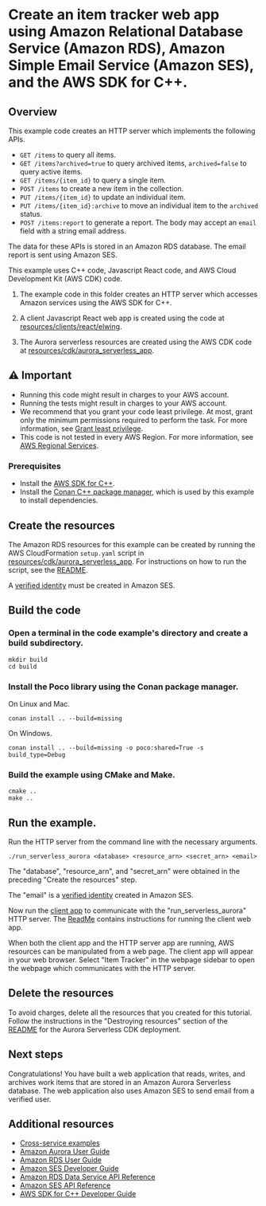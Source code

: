
# Create an item tracker web app using Amazon Relational Database Service (Amazon RDS), Amazon Simple Email Service (Amazon SES), and the AWS SDK for C++.

## Overview
This example code creates an HTTP server which implements the following APIs.
- `GET /items` to query all items.
- `GET /items?archived=true` to query archived items, `archived=false` to query active items.
- `GET /items/{item_id}` to query a single item. 
- `POST /items` to create a new item in the collection.
- `PUT /items/{item_id}` to update an individual item. 
- `PUT /items/{item_id}:archive` to move an individual item to the `archived` status.
- `POST /items:report` to generate a report. The body may accept an `email` field with a string email address.

The data for these APIs is stored in an Amazon RDS database. The email report is sent using Amazon SES.

This example uses C++ code, Javascript React code, and AWS Cloud Development Kit (AWS CDK) code.

1. The example code in this folder creates an HTTP server which accesses Amazon services using the AWS SDK for C++. 

2. A client Javascript React web app is created using the code at [resources/clients/react/elwing](../../../../resources/clients/react/elwing/).

3. The Aurora serverless resources  are created using the AWS CDK code at [resources/cdk/aurora_serverless_app](../../../../resources/cdk/aurora_serverless_app). 

## ⚠️ Important

* Running this code might result in charges to your AWS account. 
* Running the tests might result in charges to your AWS account.
*  We recommend that you grant your code least privilege. At most, grant only the minimum permissions required to perform the task. For more information, see [Grant least privilege](https://docs.aws.amazon.com/IAM/latest/UserGuide/best-practices.html#grant-least-privilege). 
* This code is not tested in every AWS Region. For more information, see [AWS Regional Services](https://aws.amazon.com/about-aws/global-infrastructure/regional-product-services).

### Prerequisites

* Install the [AWS SDK for C++](https://docs.aws.amazon.com/sdk-for-cpp/v1/developer-guide/getting-started.html).
* Install the [Conan C++ package manager](https://conan.io/), which is used  by this example to install dependencies. 

## Create the resources 

The Amazon RDS resources for this example can be created by running the AWS CloudFormation
`setup.yaml` script in
[resources/cdk/aurora_serverless_app](../../../../resources/cdk/aurora_serverless_app).
For instructions on how to run the script, see the [README](../../../../resources/cdk/aurora_serverless_app/README.md).

A [verified identity](https://docs.aws.amazon.com/ses/latest/dg/verify-addresses-and-domains.html) must be created in Amazon SES.

## Build the code

### Open a terminal in the code example's directory and create a build subdirectory.

`mkdir build`  
`cd build`

### Install the Poco library using the Conan package manager.  

On Linux and Mac.

`conan install .. --build=missing`

On Windows.

`conan install .. --build=missing -o poco:shared=True -s build_type=Debug`

### Build the example using CMake and Make.

`cmake ..`  
`make ..`

## Run the example.

Run the HTTP server from the command line with the necessary arguments.

`./run_serverless_aurora <database> <resource_arn> <secret_arn> <email>`

The "database", "resource_arn", and "secret_arn" were obtained in the preceding "Create the resources" step.

The "email" is a [verified identity](https://docs.aws.amazon.com/ses/latest/dg/verify-addresses-and-domains.html) created in Amazon SES.

Now run the [client app](../../../../resources/clients/react/elwing/) to communicate with the "run_serverless_aurora" HTTP server. The [ReadMe](../../../../resources/clients/react/elwing/README.md) contains instructions for running the client web app.

When both the client app and the HTTP server app are running, AWS resources can be manipulated from a web page. The client app will appear in your web browser. Select "Item Tracker" in the webpage sidebar to open the webpage which communicates with the HTTP server.

## Delete the resources

To avoid charges, delete all the resources that you created for this tutorial.
Follow the instructions in the "Destroying resources" section of the [README](../../../../resources/cdk/aurora_serverless_app/README.md) for the Aurora Serverless CDK deployment.

## Next steps
Congratulations! You have built a web application that reads, writes, and archives
work items that are stored in an Amazon Aurora Serverless database. The web application also uses
Amazon SES to send email from a verified user.

## Additional resources
* [Cross-service examples](../README.md)
* [Amazon Aurora User Guide](https://docs.aws.amazon.com/AmazonRDS/latest/AuroraUserGuide/CHAP_AuroraOverview.html)
* [Amazon RDS User Guide](https://docs.aws.amazon.com/AmazonRDS/latest/UserGuide/Welcome.html)
* [Amazon SES Developer Guide](https://docs.aws.amazon.com/ses/latest/dg/Welcome.html)
* [Amazon RDS Data Service API Reference](https://docs.aws.amazon.com/rdsdataservice/latest/APIReference/Welcome.html)
* [Amazon SES API Reference](https://docs.aws.amazon.com/ses/latest/APIReference/Welcome.html)
* [AWS SDK for C++ Developer Guide](https://docs.aws.amazon.com/sdk-for-cpp/v1/developer-guide/welcome.html) 
